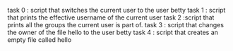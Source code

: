 task 0 :  script that switches the current user to the user betty
task 1 :  script that prints the effective username of the current user
task 2 :script that prints all the groups the current user is part of.
task 3 : script that changes the owner of the file hello to the user betty
task 4 : script that creates an empty file called hello
